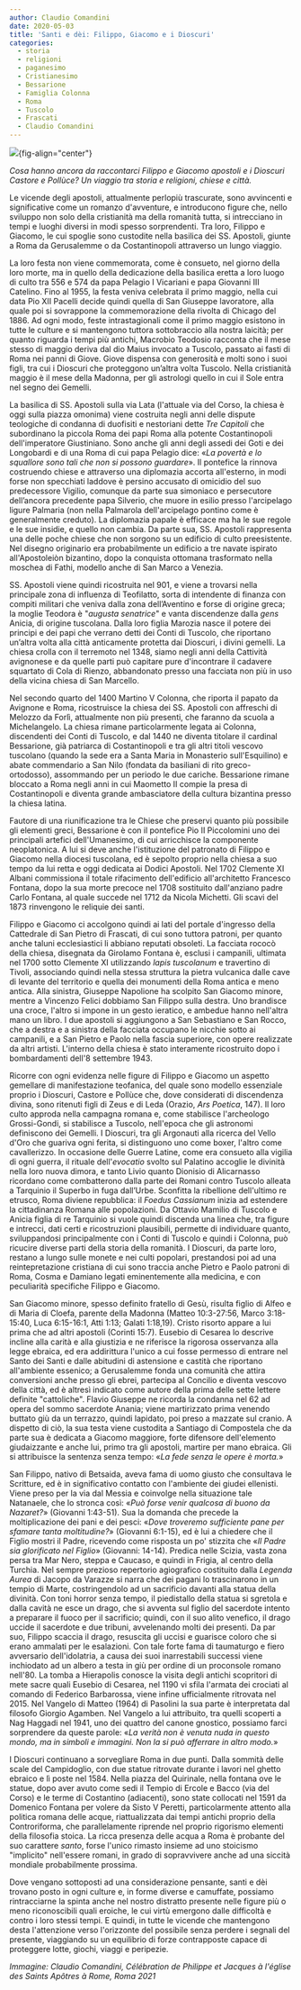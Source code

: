 ```yaml
---
author: Claudio Comandini
date: 2020-05-03
title: 'Santi e dèi: Filippo, Giacomo e i Dioscuri'
categories:
  - storia
  - religioni
  - paganesimo
  - Cristianesimo
  - Bessarione
  - Famiglia Colonna
  - Roma
  - Tuscolo
  - Frascati
  - Claudio Comandini
---
```


![](images/Celebration.jpg){fig-align="center"}

*Cosa hanno ancora da raccontarci Filippo e Giacomo apostoli e i Dioscuri Castore e Pollùce? Un viaggio tra storia e religioni, chiese e città.*

Le vicende degli apostoli, attualmente perlopiù trascurate, sono avvincenti e significative come un romanzo d'avventure, e introducono figure che, nello sviluppo non solo della cristianità ma della romanità tutta, si intrecciano in tempi e luoghi diversi in modi spesso sorprendenti. Tra loro, Filippo e Giacomo, le cui spoglie sono custodite nella basilica dei SS. Apostoli, giunte a Roma da Gerusalemme o da Costantinopoli attraverso un lungo viaggio.

La loro festa non viene commemorata, come è consueto, nel giorno della loro morte, ma in quello della dedicazione della basilica eretta a loro luogo di culto tra 556 e 574 da papa Pelagio I Vicariani e papa Giovanni III Catelino. Fino al 1955, la festa veniva celebrata il primo maggio, nella cui data Pio XII Pacelli decide quindi quella di San Giuseppe lavoratore, alla quale poi si sovrappone la commemorazione della rivolta di Chicago del 1886. Ad ogni modo, feste intrastagionali come il primo maggio esistono in tutte le culture e si mantengono tuttora sottobraccio alla nostra laicità; per quanto riguarda i tempi più antichi, Macrobio Teodosio racconta che il mese stesso di maggio deriva dal dio Maius invocato a Tuscolo, passato ai fasti di Roma nei panni di Giove. Giove dispensa con generosità e molti sono i suoi figli, tra cui i Dioscuri che proteggono un’altra volta Tuscolo. Nella cristianità maggio è il mese della Madonna, per gli astrologi quello in cui il Sole entra nel segno dei Gemelli.

La basilica di SS. Apostoli sulla via Lata (l'attuale via del Corso, la chiesa è oggi sulla piazza omonima) viene costruita negli anni delle dispute teologiche di condanna di duofisiti e nestoriani dette *Tre Capitoli* che subordinano la piccola Roma dei papi Roma alla potente Costantinopoli dell'imperatore Giustiniano. Sono anche gli anni degli assedi dei Goti e dei Longobardi e di una Roma di cui papa Pelagio dice: «*La povertà e lo squallore sono tali che non si possono guardare*». Il pontefice la rinnova costruendo chiese e attraverso una diplomazia accorta all'esterno, in modi forse non specchiati laddove è persino accusato di omicidio del suo predecessore Vigilio, comunque da parte sua simoniaco e persecutore dell’ancora precedente papa Silverio, che muore in esilio presso l'arcipelago ligure Palmaria (non nella Palmarola dell'arcipelago pontino come è generalmente creduto). La diplomazia papale è efficace ma ha le sue regole e le sue insidie, e quello non cambia. Da parte sua, SS. Apostoli rappresenta una delle poche chiese che non sorgono su un edificio di culto preesistente. Nel disegno originario era probabilmente un edificio a tre navate ispirato all'Apostoleiòn bizantino, dopo la conquista ottomana trasformato nella moschea di Fathi, modello anche di San Marco a Venezia.

SS. Apostoli viene quindi ricostruita nel 901, e viene a trovarsi nella principale zona di influenza di Teofilatto, sorta di intendente di finanza con compiti militari che veniva dalla zona dell’Aventino e forse di origine greca; la moglie Teodora è "*augusta senatrice*" e vanta discendenze dalla *gens* Anicia, di origine tuscolana. Dalla loro figlia Marozia nasce il potere dei principi e dei papi che verrano detti dei Conti di Tuscolo, che riportano un’altra volta alla città anticamente protetta dai Dioscuri, i divini gemelli. La chiesa crolla con il terremoto nel 1348, siamo negli anni della Cattività avignonese e da quelle parti può capitare pure d'incontrare il cadavere squartato di Cola di Rienzo, abbandonato presso una facciata non più in uso della vicina chiesa di San Marcello.

Nel secondo quarto del 1400 Martino V Colonna, che riporta il papato da Avignone e Roma, ricostruisce la chiesa dei SS. Apostoli con affreschi di Melozzo da Forlì, attualmente non più presenti, che faranno da scuola a Michelangelo. La chiesa rimane particolarmente legata ai Colonna, discendenti dei Conti di Tuscolo, e dal 1440 ne diventa titolare il cardinal Bessarione, già patriarca di Costantinopoli e tra gli altri titoli vescovo tuscolano (quando la sede era a Santa Maria in Monasterio sull'Esquilino) e abate commendario a San Nilo (fondata da basiliani di rito greco-ortodosso), assommando per un periodo le due cariche. Bessarione rimane bloccato a Roma negli anni in cui Maometto II compie la presa di Costantinopoli e diventa grande ambasciatore della cultura bizantina presso la chiesa latina.

Fautore di una riunificazione tra le Chiese che preservi quanto più possibile gli elementi greci, Bessarione è con il pontefice Pio II Piccolomini uno dei principali artefici dell'Umanesimo, di cui arricchisce la componente neoplatonica. A lui si deve anche l'istituzione del patronato di Filippo e Giacomo nella diocesi tuscolana, ed è sepolto proprio nella chiesa a suo tempo da lui retta e oggi dedicata ai Dodici Apostoli. Nel 1702 Clemente XI Albani commissiona il totale rifacimento dell'edificio all'architetto Francesco Fontana, dopo la sua morte precoce nel 1708 sostituito dall'anziano padre Carlo Fontana, al quale succede nel 1712 da Nicola Michetti. Gli scavi del 1873 rinvengono le reliquie dei santi.

Filippo e Giacomo ci accolgono quindi ai lati del portale d'ingresso della Cattedrale di San Pietro di Frascati, di cui sono tuttora patroni, per quanto anche taluni ecclesiastici li abbiano reputati obsoleti. La facciata rococò della chiesa, disegnata da Girolamo Fontana è, esclusi i campanili, ultimata nel 1700 sotto Clemente XI utilizzando *lapis tuscolanum* e travertino di Tivoli, associando quindi nella stessa struttura la pietra vulcanica dalle cave di levante del territorio e quella dei monumenti della Roma antica e meno antica. Alla sinistra, Giuseppe Napolione ha scolpito San Giacomo minore, mentre a Vincenzo Felici dobbiamo San Filippo sulla destra. Uno brandisce una croce, l'altro si impone in un gesto ieratico, e ambedue hanno nell'altra mano un libro. I due apostoli si aggiungono a San Sebastiano e San Rocco, che a destra e a sinistra della facciata occupano le nicchie sotto ai campanili, e a San Pietro e Paolo nella fascia superiore, con opere realizzate da altri artisti. L'interno della chiesa è stato interamente ricostruito dopo i bombardamenti dell'8 settembre 1943.

Ricorre con ogni evidenza nelle figure di Filippo e Giacomo un aspetto gemellare di manifestazione teofanica, del quale sono modello essenziale proprio i Dioscuri, Castore e Pollùce che, dove considerati di discendenza divina, sono ritenuti figli di Zeus e di Leda (Orazio, *Ars Poetica*, 147). Il loro culto approda nella campagna romana e, come stabilisce l'archeologo Grossi-Gondi, si stabilisce a Tuscolo, nell'epoca che gli astronomi definiscono dei Gemelli. I Dioscuri, tra gli Argonauti alla ricerca del Vello d'Oro che guariva ogni ferita, si distinguono uno come boxer, l'altro come cavallerizzo. In occasione delle Guerre Latine, come era consueto alla vigilia di ogni guerra, il rituale dell'*evocatio* svolto sul Palatino accoglie le divinità nella loro nuova dimora, e tanto Livio quanto Dionisio di Alicarnasso ricordano come combatterono dalla parte dei Romani contro Tuscolo alleata a Tarquinio il Superbo in fuga dall’Urbe. Sconfitta la ribellione dell'ultimo re etrusco, Roma diviene repubblica: il *Foedus Cassianum* inizia ad estendere la cittadinanza Romana alle popolazioni. Da Ottavio Mamilio di Tuscolo e Anicia figlia di re Tarquinio si vuole quindi discenda una linea che, tra figure e intrecci, dati certi e ricostruzioni plausibili, permette di individuare quanto, sviluppandosi principalmente con i Conti di Tuscolo e quindi i Colonna, può ricucire diverse parti della storia della romanità. I Dioscuri, da parte loro, restano a lungo sulle monete e nei culti popolari, prestandosi poi ad una reintepretazione cristiana di cui sono traccia anche Pietro e Paolo patroni di Roma, Cosma e Damiano legati eminentemente alla medicina, e con peculiarità specifiche Filippo e Giacomo.

San Giacomo minore, spesso definito fratello di Gesù, risulta figlio di Alfeo e di Maria di Cloefa, parente della Madonna (Matteo 10:3-27:56, Marco 3:18-15:40, Luca 6:15-16:1, Atti 1:13; Galati 1:18,19). Cristo risorto appare a lui prima che ad altri apostoli (Corinti 15:7). Eusebio di Cesarea lo descrive incline alla carità e alla giustizia e ne riferisce la rigorosa osservanza alla legge ebraica, ed era addirittura l'unico a cui fosse permesso di entrare nel Santo dei Santi e dalle abitudini di astensione e castità che riportano all'ambiente essenico; a Gerusalemme fonda una comunità che attira conversioni anche presso gli ebrei, partecipa al Concilio e diventa vescovo della città, ed è altresì indicato come autore della prima delle sette lettere definite "cattoliche". Flavio Giuseppe ne ricorda la condanna nel 62 ad opera del sommo sacerdote Anania; viene martirizzato prima venendo buttato giù da un terrazzo, quindi lapidato, poi preso a mazzate sul cranio. A dispetto di ciò, la sua testa viene custodita a Santiago di Compostela che da parte sua è dedicata a Giacomo maggiore, forte difensore dell'elemento giudaizzante e anche lui, primo tra gli apostoli, martire per mano ebraica. Gli si attribuisce la sentenza senza tempo: «*La fede senza le opere è morta.*»

San Filippo, nativo di Betsaida, aveva fama di uomo giusto che consultava le Scritture, ed è in significativo contatto con l'ambiente dei giudei ellenisti. Viene preso per la via dal Messia e coinvolge nella situazione tale Natanaele, che lo stronca così: «*Può forse venir qualcosa di buono da Nazaret?*» (Giovanni 1:43-51). Sua la domanda che precede la moltiplicazione dei pani e dei pesci: «*Dove troveremo sufficiente pane per sfamare tanta moltitudine?*» (Giovanni 6:1-15), ed è lui a chiedere che il Figlio mostri il Padre, ricevendo come risposta un po' stizzita che «*Il Padre sia glorificato nel Figlio*» (Giovanni: 14-14). Predica nelle Scizia, vasta zona persa tra Mar Nero, steppa e Caucaso, e quindi in Frigia, al centro della Turchia. Nel sempre prezioso repertorio agiografico costituito dalla *Legenda Aurea* di Jacopo da Varazze si narra che dei pagani lo trascinarono in un tempio di Marte, costringendolo ad un sacrificio davanti alla statua della divinità. Con toni horror senza tempo, il piedistallo della statua si sgretola e dalla cavità ne esce un drago, che si avventa sul figlio del sacerdote intento a preparare il fuoco per il sacrificio; quindi, con il suo alito venefico, il drago uccide il sacerdote e due tribuni, avvelenando molti dei presenti. Da par suo, Filippo scaccia il drago, resuscita gli uccisi e guarisce coloro che si erano ammalati per le esalazioni. Con tale forte fama di taumaturgo e fiero avversario dell'idolatria, a causa dei suoi inarrestabili successi viene inchiodato ad un albero a testa in giù per ordine di un proconsole romano nell'80. La tomba a Hierapolis conosce la visita degli antichi scopritori di mete sacre quali Eusebio di Cesarea, nel 1190 vi sfila l'armata dei crociati al comando di Federico Barbarossa, viene infine ufficialmente ritrovata nel 2015. Nel Vangelo di Matteo (1964) di Pasolini la sua parte è interpretata dal filosofo Giorgio Agamben. Nel Vangelo a lui attribuito, tra quelli scoperti a Nag Haggadi nel 1941, uno dei quattro del canone gnostico, possiamo farci sorprendere da queste parole: «*La verità non è venuta nuda in questo mondo, ma in simboli e immagini. Non la si può afferrare in altro modo.*»

I Dioscuri continuano a sorvegliare Roma in due punti. Dalla sommità delle scale del Campidoglio, con due statue ritrovate durante i lavori nel ghetto ebraico e lì poste nel 1584. Nella piazza del Quirinale, nella fontana ove le statue, dopo aver avuto come sedi il Tempio di Ercole e Bacco (via del Corso) e le terme di Costantino (adiacenti), sono state collocati nel 1591 da Domenico Fontana per volere da Sisto V Peretti, particolarmente attento alla politica romana delle acque, riattualizzata dai tempi antichi proprio della Controriforma, che parallelamente riprende nel proprio rigorismo elementi della filosofia stoica. La ricca presenza delle acqua a Roma è probante del suo carattere *santo*, forse l'unico rimasto insieme ad uno stoicismo "implicito" nell'essere romani, in grado di sopravvivere anche ad una siccità mondiale probabilmente prossima.

Dove vengano sottoposti ad una considerazione pensante, santi e dèi trovano posto in ogni culture e, in forme diverse e camuffate, possiamo rintracciarne la spinta anche nel nostro distratto presente nelle figure più o meno riconoscibili quali eroiche, le cui virtù emergono dalle difficoltà e contro i loro stessi tempi. E quindi, in tutte le vicende che mantengono desta l'attenzione verso l'orizzonte del possibile senza perdere i segnali del presente, viaggiando su un equilibrio di forze contrapposte capace di proteggere lotte, giochi, viaggi e peripezie.

*Immagine: Claudio Comandini, Célébration de Philippe et Jacques à l'église des Saints Apôtres à Rome, Roma 2021*
